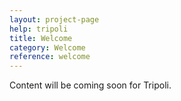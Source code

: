 ```yaml
---
layout: project-page
help: tripoli
title: Welcome
category: Welcome
reference: welcome
---
```


Content will be coming soon for Tripoli.